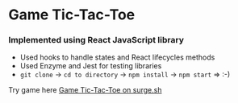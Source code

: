 # Game Tic-Tac-Toe

### Implemented using React JavaScript library
- Used hooks to handle states and React lifecycles methods
- Used Enzyme and Jest for testing libraries
- `git clone` -> `cd to directory` -> `npm install` -> `npm start` => :-)

Try game here [Game Tic-Tac-Toe on surge.sh](http://ttt-fun-game.surge.sh)